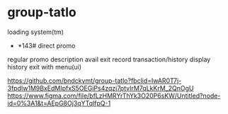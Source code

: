 # group-tatlo
loading system(tm)
- *143#
direct promo
    
regular
    promo
        description
        avail
        exit
record transaction/history
    display history
    exit
with menu(ui)

https://github.com/bndckymt/group-tatlo?fbclid=IwAR0T7j-3fpdIw1M9BxEdMIpfxS5OEGiPs4zqzj7ptvIrM7qLkKrM_2QnOgU
https://www.figma.com/file/bfLzHMRYrThYk3O20P6sKW/Untitled?node-id=0%3A1&t=AEpG8Oj3qYTqlfpQ-1